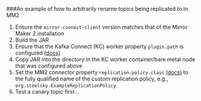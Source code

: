 ###An example of how to arbitrarily rename topics being replicated to in MM2

1. Ensure the `mirror-connect-client` version matches that of the Mirror Maker 2 installation
2. Build the JAR
3. Ensure that the Kafka Connect (KC) worker property `plugin.path` is configured [(docs)](https://kafka.apache.org/documentation/#connectconfigs_plugin.path)
4. Copy JAR into the directory in the KC worker container/bare metal node that was configured above
5. Set the MM2 connector property `replication.policy.class` [(docs)](https://cwiki.apache.org/confluence/display/KAFKA/KIP-382%3A+MirrorMaker+2.0#KIP382:MirrorMaker2.0-ConnectorConfigurationProperties) to the fully qualified name of the custom replication policy, e.g., `org.steelsky.ExampleReplicationPolicy`
6. Test a canary topic first...